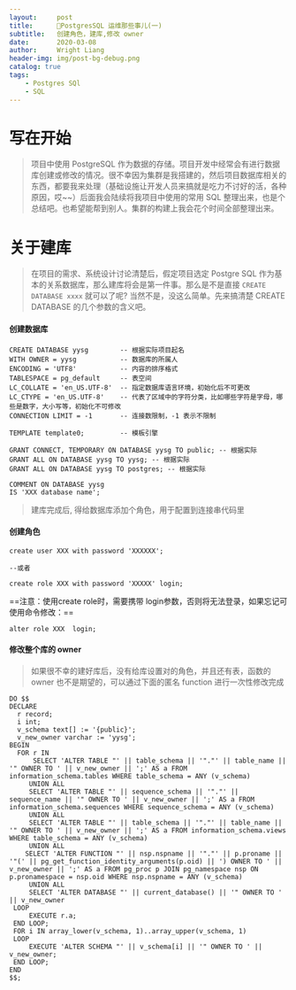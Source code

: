 ```yaml
---
layout:     post                   
title:      PostgresSQL 运维那些事儿(一)
subtitle:   创建角色，建库,修改 owner
date:       2020-03-08              
author:     Wright Liang            
header-img: img/post-bg-debug.png
catalog: true                   
tags:                               
    - Postgres SQl
    - SQL
---
```



# 写在开始
> 项目中使用 PostgreSQL 作为数据的存储。项目开发中经常会有进行数据库创建或修改的情况。很不幸因为集群是我搭建的，然后项目数据库相关的东西，都要我来处理（基础设施让开发人员来搞就是吃力不讨好的活，各种原因，哎~~）后面我会陆续将我项目中使用的常用 SQL 整理出来，也是个总结吧。也希望能帮到别人。集群的构建上我会花个时间全部整理出来。

# 关于建库
> 在项目的需求、系统设计讨论清楚后，假定项目选定 Postgre SQL 作为基本的关系数据库，那么建库将会是第一件事。那么是不是直接
`CREATE DATABASE xxxx` 就可以了呢? 当然不是，没这么简单。先来搞清楚 CREATE DATABASE 的几个参数的含义吧。

#### 创建数据库

```
CREATE DATABASE yysg        -- 根据实际项目起名
WITH OWNER = yysg           -- 数据库的所属人
ENCODING = 'UTF8'           -- 内容的排序格式
TABLESPACE = pg_default     -- 表空间  
LC_COLLATE = 'en_US.UTF-8'  -- 指定数据库语言环境，初始化后不可更改
LC_CTYPE = 'en_US.UTF-8'    -- 代表了区域中的字符分类，比如哪些字符是字母，哪些是数字，大小写等，初始化不可修改
CONNECTION LIMIT = -1       -- 连接数限制，-1 表示不限制

TEMPLATE template0;         -- 模板引擎

GRANT CONNECT, TEMPORARY ON DATABASE yysg TO public; -- 根据实际
GRANT ALL ON DATABASE yysg TO yysg; -- 根据实际
GRANT ALL ON DATABASE yysg TO postgres; -- 根据实际

COMMENT ON DATABASE yysg
IS 'XXX database name';
```

> 建库完成后, 得给数据库添加个角色，用于配置到连接串代码里

#### 创建角色

```
create user XXX with password 'XXXXXX';

--或者 

create role XXX with password 'XXXXX' login;
```
==注意：使用create role时，需要携带  login参数，否则将无法登录，如果忘记可使用命令修改：==

```
alter role XXX  login;
```

#### 修改整个库的 owner
> 如果很不幸的建好库后，没有给库设置对的角色，并且还有表，函数的 owner 也不是期望的，可以通过下面的匿名 function 进行一次性修改完成

```
DO $$
DECLARE
  r record;
  i int;
  v_schema text[] := '{public}';
  v_new_owner varchar := 'yysg';
BEGIN
  FOR r IN
      SELECT 'ALTER TABLE "' || table_schema || '"."' || table_name || '" OWNER TO ' || v_new_owner || ';' AS a FROM information_schema.tables WHERE table_schema = ANY (v_schema)
     UNION ALL
     SELECT 'ALTER TABLE "' || sequence_schema || '"."' || sequence_name || '" OWNER TO ' || v_new_owner || ';' AS a FROM information_schema.sequences WHERE sequence_schema = ANY (v_schema)
     UNION ALL
     SELECT 'ALTER TABLE "' || table_schema || '"."' || table_name || '" OWNER TO ' || v_new_owner || ';' AS a FROM information_schema.views WHERE table_schema = ANY (v_schema)
     UNION ALL
    SELECT 'ALTER FUNCTION "' || nsp.nspname || '"."' || p.proname || '"(' || pg_get_function_identity_arguments(p.oid) || ') OWNER TO ' || v_new_owner || ';' AS a FROM pg_proc p JOIN pg_namespace nsp ON p.pronamespace = nsp.oid WHERE nsp.nspname = ANY (v_schema)
     UNION ALL
     SELECT 'ALTER DATABASE "' || current_database() || '" OWNER TO ' || v_new_owner
 LOOP
     EXECUTE r.a;
 END LOOP;
 FOR i IN array_lower(v_schema, 1)..array_upper(v_schema, 1)
 LOOP
     EXECUTE 'ALTER SCHEMA "' || v_schema[i] || '" OWNER TO ' || v_new_owner;
 END LOOP;
END
$$;
```





